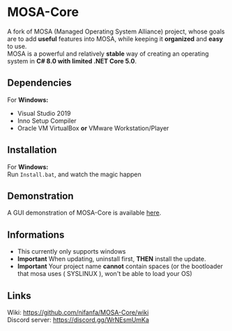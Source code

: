 # MOSA-Core

A fork of MOSA (Managed Operating System Alliance) project, whose goals are to add **useful** features into MOSA, while keeping it **organized** and **easy** to use.<br/>
MOSA is a powerful and relatively **stable** way of creating an operating system in **C# 8.0 with limited .NET Core 5.0**.

## Dependencies

For **Windows:**  
-  Visual Studio 2019
-  Inno Setup Compiler
-  Oracle VM VirtualBox **or** VMware Workstation/Player

## Installation
For **Windows:**  
Run `Install.bat`, and watch the magic happen

## Demonstration
A GUI demonstration of MOSA-Core is available [here](https://github.com/nifanfa/MOSA-GUI-Sample).

## Informations
- This currently only supports windows
- **Important** When updating, uninstall first, **THEN** install the update.
- **Important** Your project name **cannot** contain spaces (or the bootloader that mosa uses ( SYSLINUX ), won't be able to load your OS)  

## Links
Wiki: https://github.com/nifanfa/MOSA-Core/wiki<br/>
Discord server: https://discord.gg/WrNEsmUmKa<br/>
